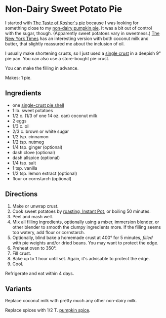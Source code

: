 [thanksgiving]: ../indices/thanksgiving.html

# Non-Dairy Sweet Potato Pie

I started with [The Taste of Kosher's pie](https://www.thetasteofkosher.com/dairy-free-sweet-potato-pie/#mv-creation-164-jtr) because I was looking for something close to my [non-dairy pumpkin pie](../pie/nonDairyPumpkin.md).  It was a  bit out of control with the sugar, though.  (Apparently sweet potatoes vary in sweetness.)  [The New York Times](https://cooking.nytimes.com/recipes/1013361-coconut-sweet-potato-pie-with-spiced-crust) has an interesting version with both coconut milk and butter, that slightly reassured me about the inclusion of oil.

I usually make shortening crusts, so I just used a [single crust](../pie/crust.md) in a deepish 9" pie pan.  You can also use a store-bought pie crust.

You can make the filling in advance.

Makes: 1 pie.

## Ingredients

* one [single-crust pie shell](../pie/crust.md)
* 1 lb. sweet potatoes
* 1/2 c. (1/3 of one 14 oz. can) coconut milk
* 2 eggs
* 1/3 c. oil
* 2/3 c. brown or white sugar
* 1/2 tsp. cinnamon
* 1/2 tsp. nutmeg
* 1/4 tsp. ginger (optional)
* dash clove (optional)
* dash allspice (optional)
* 1/4 tsp. salt
* 1 tsp. vanilla
* 1/2 tsp. lemon extract (optional)
* flour or cornstarch (optional)

## Directions

1. Make or unwrap crust.
2. Cook sweet potatoes by [roasting, Instant Pot](../roots/roastedSweetPotatoes.md), or boiling 50 minutes.
3. Peel and mash well.
4. Mix all filling ingredients, optionally using a mixer, immersion blender, or other blender to smooth the clumpy ingredients more.  If the filling seems too watery, add flour or cornstarch.
3. Optionally, blind bake a homemade crust at 400° for 5 minutes, *filled* with pie weights and/or dried beans.  You may want to protect the edge.
4. Preheat oven to 350°.
5. Fill crust.  
6. Bake up to 1 hour until set.  Again, it's advisable to protect the edge.
7. Cool.

Refrigerate and eat within 4 days.

## Variants

Replace coconut milk with pretty much any other non-dairy milk.

Replace spices with 1/2 T. [pumpkin spice](../appetizers/pumpkinSpice.md).
